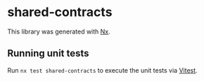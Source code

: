 # shared-contracts

This library was generated with [Nx](https://nx.dev).

## Running unit tests

Run `nx test shared-contracts` to execute the unit tests via [Vitest](https://vitest.dev/).
